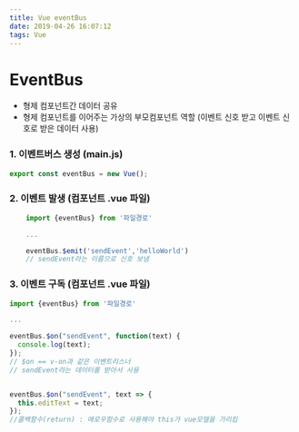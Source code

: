 ```yaml
---
title: Vue eventBus
date: 2019-04-26 16:07:12
tags: Vue
---
```


# EventBus

- 형제 컴포넌트간 데이터 공유
- 형제 컴포넌트를 이어주는 가상의 부모컴포넌트 역할 (이벤트 신호 받고 이벤트 신호로 받은 데이터 사용)

### 1. 이벤트버스 생성 (**main.js**)

```js
export const eventBus = new Vue();
```

### 2. 이벤트 발생 (컴포넌트 .vue 파일)

```js
    import {eventBus} from '파일경로'

    ...

    eventBus.$emit('sendEvent','helloWorld')
    // sendEvent라는 이름으로 신호 보냄
```

### 3. 이벤트 구독 (컴포넌트 .vue 파일)

```js
import {eventBus} from '파일경로'

...

eventBus.$on("sendEvent", function(text) {
  console.log(text);
});
// $on == v-on과 같은 이벤트리스너
// sendEvent라는 데이터를 받아서 사용


eventBus.$on("sendEvent", text => {
  this.editText = text;
});
//콜백함수(return) : 애로우함수로 사용해야 this가 vue모델을 가리킴
```
